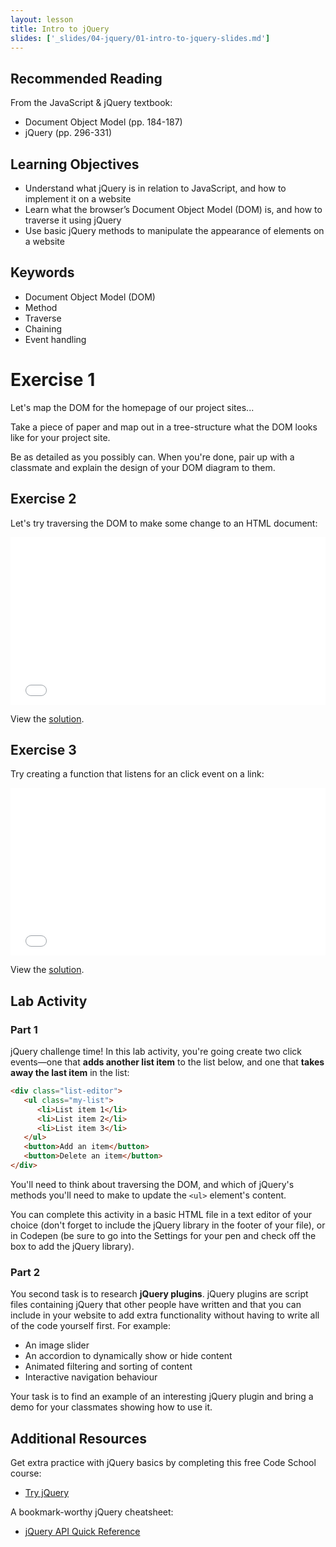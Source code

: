 ```yaml
---
layout: lesson
title: Intro to jQuery
slides: ['_slides/04-jquery/01-intro-to-jquery-slides.md']
---
```


## Recommended Reading

From the JavaScript & jQuery textbook:

- Document Object Model (pp. 184-187)
- jQuery (pp. 296-331)

## Learning Objectives

- Understand what jQuery is in relation to JavaScript, and how to implement it on a website
- Learn what the browser’s Document Object Model (DOM) is, and how to traverse it using jQuery
- Use basic jQuery methods to manipulate the appearance of elements on a website

## Keywords

- Document Object Model (DOM)
- Method
- Traverse
- Chaining
- Event handling

# Exercise 1

Let's map the DOM for the homepage of our project sites...

Take a piece of paper and map out in a tree-structure what the DOM looks like for your project site.

Be as detailed as you possibly can. When you're done, pair up with a classmate and explain the design of your DOM diagram to them.

## Exercise 2

Let's try traversing the DOM to make some change to an HTML document:

<iframe height='268' scrolling='no' src='//codepen.io/redacademy/embed/OVNjLB/?height=268&theme-id=0&default-tab=js' frameborder='no' allowtransparency='true' allowfullscreen='true' style='width: 100%;'>See the Pen <a href='http://codepen.io/redacademy/pen/OVNjLB/'>OVNjLB</a> by RED Academy (<a href='http://codepen.io/redacademy'>@redacademy</a>) on <a href='http://codepen.io'>CodePen</a>.
</iframe>

View the [solution](http://codepen.io/redacademy/pen/VLazKX).

## Exercise 3

Try creating a function that listens for an click event on a link:

<iframe height='268' scrolling='no' src='//codepen.io/redacademy/embed/VLazbx/?height=268&theme-id=0&default-tab=js' frameborder='no' allowtransparency='true' allowfullscreen='true' style='width: 100%;'>See the Pen <a href='http://codepen.io/redacademy/pen/VLazbx/'>VLazbx</a> by RED Academy (<a href='http://codepen.io/redacademy'>@redacademy</a>) on <a href='http://codepen.io'>CodePen</a>.
</iframe>

View the [solution](http://codepen.io/redacademy/pen/RPaZgY).

## Lab Activity

### Part 1

jQuery challenge time! In this lab activity, you're going create two click events&mdash;one that **adds another list item** to the list below, and one that **takes away the last item** in the list:

```html
<div class="list-editor">
   <ul class="my-list">
      <li>List item 1</li>
      <li>List item 2</li>
      <li>List item 3</li>
   </ul>
   <button>Add an item</button>
   <button>Delete an item</button>
</div>
```

You'll need to think about traversing the DOM, and which of jQuery's methods you'll need to make to update the `<ul>` element's content.

You can complete this activity in a basic HTML file in a text editor of your choice (don't forget to include the jQuery library in the footer of your file), or in Codepen (be sure to go into the Settings for your pen and check off the box to add the jQuery library).

### Part 2

You second task is to research **jQuery plugins**. jQuery plugins are script files containing jQuery that other people have written and that you can include in your website to add extra functionality without having to write all of the code yourself first. For example:

- An image slider
- An accordion to dynamically show or hide content
- Animated filtering and sorting of content
- Interactive navigation behaviour

Your task is to find an example of an interesting jQuery plugin and bring a demo for your classmates showing how to use it.

## Additional Resources

Get extra practice with jQuery basics by completing this free Code School course:

- [Try jQuery](http://try.jquery.com/)

A bookmark-worthy jQuery cheatsheet:

- [jQuery API Quick Reference](http://oscarotero.com/jquery/)
